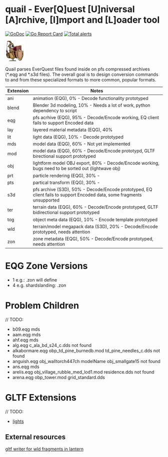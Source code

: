 # quail - Ever[Q]uest [U]niversal [A]rchive, [I]mport and [L]oader tool

[![GoDoc](https://godoc.org/github.com/xackery/quail?status.svg)](https://godoc.org/github.com/xackery/quail) [![Go Report Card](https://goreportcard.com/badge/github.com/xackery/quail)](https://goreportcard.com/report/github.com/xackery/quail) [![Total alerts](https://img.shields.io/lgtm/alerts/g/xackery/quail.svg?logo=lgtm&logoWidth=18)](https://lgtm.com/projects/g/xackery/quail/alerts/)

![quail](quail.png)

Quail parses EverQuest files found inside on pfs compressed archives (*.eqg and *.s3d files). The overall goal is to design conversion commands to and from these specialized formats to more common, popular formats.

Extension|Notes
---|---
ani|animation (EQG), 0% - Decode functionality prototyped
blend|Blender 3d modeling, 10% - Needs a lot of work, python dependency to script
eqg|pfs acrhive (EQG), 95% - Decode/Encode working, EQ client fails to support Encoded data
lay|layered material metadata (EQG), 40%
lit|light data (EQG), 10% - Decode prototyped
mds|model data (EQG), 60% - Not yet implemented
mod|model data (EQG), 60% - Decode/Encode prototypd, GLTF birectional support prototyped
obj|lightform model OBJ export, 80% - Decode/Encode working, bugs need to be sorted out (lightwave obj)
prt|particle rendering (EQG), 30% -
pts|partical transform (EQG), 30% - 
s3d|pfs archive (S3D), 50% - Decode/Encode prototyped, EQ client fails to support Encoded data, some fragments unsupported
ter|terrain data (EQG), 60% - Decode/Encode prototyped, GLTF bidirectional support prototyped
tog|object meta data (EQG), 10% - Encode template prototyped
wld|terrain/model megapack data (S3D), 20% - Decode/Encode prototyped, needs attention
zon|zone metadata (EQG), 50% - Decode/Encode prototyped, needs attention

# EQG Zone Versions

- 1 e.g.: .zon will define
- 4 e.g. shardslanding: .zon 


# Problem Children
// TODO:
- b09.eqg mds
- aam.eqg mds
- ahf.eqg mds
- alg.eqg c_ala_bd_s24_c.dds not found
- alkabormare.eqg obp_td_pine_burnedb.mod td_pine_needles_c.dds not found
- anguish.eqg obj_walltorch447ch modelName obj_smallgate15 not found
- ans.eqg mds
- arelis.eqg obj_village_rubble_med_lod1.mod residence.dds not found
- arena.eqg obp_tower.mod grid_standard.dds

# GLTF Extensions

// TODO:
- [lights](https://github.com/KhronosGroup/glTF/tree/main/extensions/2.0/Khronos/KHR_lights_punctual)

## External resources

[gltf writer for wld fragments in lantern](https://github.com/vermadas/LanternExtractor/blob/vermadas/multi_inject/LanternExtractor/EQ/Wld/Exporters/GltfWriter.cs)
